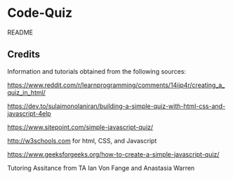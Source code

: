 # Code-Quiz
README

## Credits

Information and tutorials obtained from the following sources:

https://www.reddit.com/r/learnprogramming/comments/14ijp4r/creating_a_quiz_in_html/

https://dev.to/sulaimonolaniran/building-a-simple-quiz-with-html-css-and-javascript-4elp

https://www.sitepoint.com/simple-javascript-quiz/

http://w3schools.com for html, CSS, and Javascript

https://www.geeksforgeeks.org/how-to-create-a-simple-javascript-quiz/

Tutoring Assitance from TA Ian Von Fange and Anastasia Warren

##
